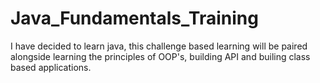 # Java_Fundamentals_Training
I have decided to learn java, this challenge based learning will be paired alongside learning the principles of OOP's, building API and builing class based applications.
